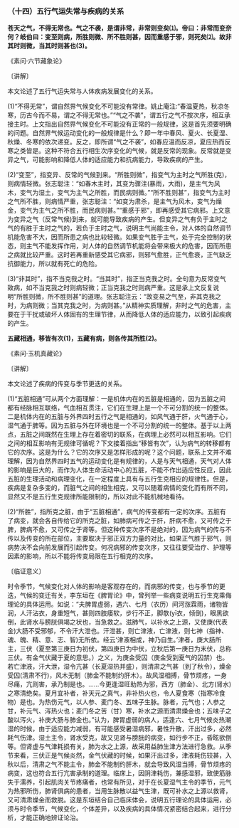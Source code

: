 ### （十四）五行气运失常与疾病的关系

**苍天之气，不得无常也。气之不袭，是谓非常，非常则变矣⑴。帝曰：非常而变奈何？岐伯曰：变至则病，所胜则微、所不胜则甚，因而重感于邪，则死矣⑵。故非其时则微，当其时则甚也(3)。**

​《素问·六节藏象论》

〔讲解〕

本文论述了五行气运失常与人体疾病发展变化的关系。

(1)“不得无常”，谓自然界气候变化不可能没有常律。姚止庵注:“春温夏热，秋凉冬寒，历古今而不易，谓之不得无常也。”“气之不袭”，谓五行之气不按次序，相互承接主时。上文指出自然界气候变化不可能没有正常的一般规律，这是首先须要明确的问题。自然界气候运动变化的一般规律是什么？即一年中春风、夏火、长夏湿、秋燥、冬寒的依次递变。反之，即所谓“气之不袭”，如春应温而反凉，夏应热而反寒之类皆是。这种不符合五行相生次序变化的气候，就是反常的现象。反常就是变异之气，可能影响和降低人体的适应能力和抗病能力，导致疾病的产生。

(2)“变至”，指变异、反常的气候到来。“所胜则微”，指变气为主时之气所胜(克)，则病情轻微。张志聪注：“如春木主时，其变为骤注(暴雨，大雨)，是主气为风木，变气为湿土，变气为主气之所胜，而民病则微。”“所不胜则甚”，指变气为主时之气所不胜，则病情严重，张志聪注：“如变为肃杀，是主气为风木，变气为燥金，变气为主气之所不胜，而民病则甚。”“重感于邪”，即再感受其它病邪。上文意为变异之气（反常气候)到来，就可能导致疾病的产生。但变异之气有负于主时之气的有胜于主时之气的，若负于主时之气，说明主气尚能主令，对人体的自然调节机能危害不大，因而所患之病也比较轻微。如果变气胜于主气，处于完全控制的状态，则主气不能发挥作用，对人体的自然调节机能将会带来极大的危害，因而所患之病就比较严重。这时若再重新感受其它病邪，则邪气愈胜，正气愈衰，正气缺乏抗御能力，所以就有死亡的危险。

(3)“非其时”，指不当克我之时。“当其时”，指正当克我之时。全句意为反常变气致病，如不当克我之时则病轻微；正当克我之时则病严重。这是承上文反复说明“所胜则微，所不胜则甚”的道理。张志聪注云：“故变易之气至，非其克我之时，为病则微；当其克我之时，为病则甚。”从精神实质理解，非时之气的危害，主要在于干扰或破坏人体固有的生理节律，从而降低人体的适应能力，以致引起疾病的产生。

**五藏相通，移皆有次(1)，五藏有病，则各传其所胜(2)。**

《素问·玉机真藏论》

〔讲解〕

本文论述了疾病的传变与季节更迭的关系。

(1)“五脏相通”可从两个方面理解：一是机体内在的五脏是相通的，因为五脏之间都有经脉相互联络，气血相互贯注，它们在生理上是一个不可分割的统一的整体。二是机体内在的五脏与外界四时五行之气是相通的，如风气通于肝，火气通于心，湿气通于脾等。因为五脏与外在环境也是一个不可分割的统一的整体。基于以上两点，五脏之间既然在生理上存在着密切的联系，在病理上必然可以相互影响。它们之间的相互影响有无规律可循呢？下文接着指出“移皆有次”，认为病气的转移都有它的次序。这是为什么？它的次序又是怎样形成的呢？这个问题，联系上文并不难理解，因为自然界四时五气的运动变化是有规律的，人是与天气相通，天气对人体的影响是巨大的，而作为人体生命活动中心的五脏，不能不作出适应性反应，因此五脏的生理活动和病理变化，在一定程度上具有与五行生克相应的规律性。但是，疾病是复杂多变的，而脏气之间的相生相克，又可以随着病情的变化而有所不同，显然又不是五行生克规律所能限制的，所以对此不能机械地看待。

(2)“所胜”，指所克之脏，由于“五脏相通”，病气的传变都有一定的次序。五脏有了病变，就会各自传给它的所克之脏，如肺病可传之于肝，肝病不愈，又可传之于脾，脾病不愈，又可传之于肾等。但这种传变次序不是绝对的，因为病气的传与不传以及传变的所在部位，主要取决于邪正双方力量的对比，如果正气胜于邪气，则病势决不会向前发展而引起传变。何况病邪的传变次序，又往往要受治疗、护理等因素的影响，所以不能将传变局限在五行相克的次序。

〔临证意义〕

时令季节，气候变化对人体的影响是客观存在的，而病邪的传变，也与季节的更迭，气候的变迁有关，李东垣在《脾胃论》中，曾列举一些病变说明五行生克乘侮理论的具体运用。如说：“夫脾胃虚弱，遇六、七月（农历）间河涨霖雨，诸物皆润，人汗沾衣，身重短气，甚则四肢痿软，步行不正，脚欹(yī衣，倾倒)，眼黑欲倒，此肾水与膀胱俱竭之状也，当急救之。滋肺气，以补水之上源，又使庚(代表金)大肠不受邪郁，不令汗大泄也。汗泄甚，则亡津液，亡津液，则七神（指神、魂、魄、精、意、志、智)无所依。经云‘津液相成，神乃自生。’津者，庚大肠所主，三伏（夏至第三庚日为初伏，第四庚日为中伏，立秋后第一庚日为末伏，总称三伏。有金气伏藏于夏的意思。）之义，为庚金受囚（庚金受到夏气的囚禁）也。若亡津液，汗大泄，湿令亢甚（长夏湿热并盛），则清肃之气甚（到了秋令），燥金受囚(清肃不行)，风木无制（肺金不能制约肝木）。故风湿相搏，骨节烦疼，一身尽痛，亢则害，承乃制是也。……今更逢湿旺助热为邪，西方（肺金）、北方(肾水)之寒清绝矣。夏月宜补者，补天元之真气，非补热火也，令人夏食寒（指寒冷食物）是也。为热伤元气，以人参、麦门冬、五味子生脉。脉者，元气也；人参之甘，补元气、泻热火也；麦门冬之苦（甘）寒，补水之源而清肃燥金也；五味子之酸以泻火，补庚大肠与肺金也。”认为，脾胃虚弱的病人，适逢六、七月气候炎热潮湿的时候，由于适应能力减弱，有可能感受暑湿病邪，暑性升散，汗出过多，必然耗气伤津。湿土主令，肾水受克，故又见肾与膀胱的病变，如行步不正，昏眩欲倒等。但肾虚与气津耗损有关，肺为水之上源，故采用益肺生津方法进行急救。从季节来看，三伏正是气候炎然，金气伏藏的时候，如果汗出过多，津液耗伤较甚，入秋以后，清肃之气不能主令，肺金不能制约肝木，就会导致风湿当搏，骨节烦疼的病变，这也符合五行亢害承制的道理。临床上，因阴津耗伤，兼感湿邪，致使筋脉失于濡养，引起肌肉关节疼痛者，也常有所见，对于在长夏湿气主令的季节，元气为热邪所伤，肺肾俱病的患者，当用生脉散以益气生津，既可补水之上源以救肾，又可清肃燥金而救脱。这是东垣结合自己临床体会，说明五行理论的具体运用，必须与时令季节，气候变化，个体差异，以及疾病的具体情况紧密结合起来，进行分析，才能正确地辨证论治。

